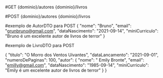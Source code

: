 #GET
{dominio}/autores
{dominio}/livros

#POST
{dominio}/autores
{dominio}/livros

#exemplo de AutorDTO para POST
{
    "nome": "Bruno",
    "email": "grunbruno@gmail.com",
    "dataNascimento": "2021-09-14",
    "miniCurriculo": "Bruno é um excelente autor de livros de terror"
}

#exemplo de LivroDTO para POST

{
    "titulo": "O Morro dos Ventos Uivantes",
    "dataLancamento": "2021-09-01",
    "numeroDePaginas": 100,
    "autor": {
        "nome": " Emily Bronte",
        "email": "emilly@gmail.com",
        "dataNascimento": "1985-09-14",
        "miniCurriculo": "Emily é um excelente autor de livros de terror"
    }
}
